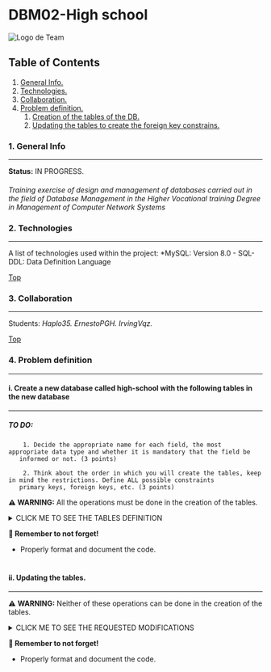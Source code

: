 # DBM02-High school

![Logo de Team](https://github.com/ana-polo/DBM01-pubs/blob/main/DBM.gif "Team logo")


<a name="top"></a>
## Table of Contents
1. [General Info.](#general-info)
2. [Technologies.](#technologies)
3. [Collaboration.](#collaboration)
4. [Problem definition.](#problem-definition)
    1. [Creation of the tables of the DB.](#create)
    2. [Updating the tables to create the foreign key constrains.](#alter)
	

<a name="general-info"></a>
### 1. General Info
***
**Status:** IN PROGRESS.
####
*Training exercise of design and management of databases carried out in the field of Database Management in the Higher Vocational training Degree in Management of Computer Network Systems*

<a name="technologies"></a>
### 2. Technologies
***
A list of technologies used within the project:
*MySQL: Version 8.0 
    - SQL-DDL: Data Definition Language 


[Top](#top)
<a name="collaboration"></a>
### 3. Collaboration
***
Students:
*Haplo35.* 
*ErnestoPGH.* 
*IrvingVqz.*


[Top](#top)
<a name="problem-definition"></a>
### 4. Problem definition
***
<a name="create"></a>
#### i. Create a new database called high-school with the following tables in the new database
****
##### TO DO: 
        1. Decide the appropriate name for each field, the most appropriate data type and whether it is mandatory that the field be 
	   informed or not. (3 points) 
	   
        2. Think about the order in which you will create the tables, keep in mind the restrictions. Define ALL possible constraints 
	   primary keys, foreign keys, etc. (3 points)


**⚠️ WARNING:** All the operations must be done in the creation of the tables.


<details>
    <summary>CLICK ME TO SEE THE TABLES DEFINITION</summary>

	
    *STUDENT
        - The student's academic record number, which in addition to being unique and identifying the student, is composed of 4 letters and 3 digits.        
	- The group to which the student belongs.        
	- The student's NIF.        
	- Name.
        - Surname.
        - Date of birth. Please note that no student under the age of 16 can be enrolled.
        - Address
        - The student's phone number (assume it only has one number) Will not be prefixed +34
        - Gender, which will be F for women and M for men. Use a constraint to define the set of values that this field can take.


    *TEACHER
        - The official number: Uniquely identifies each one and is formed with 4 digits and 3 letters.
        - The teacher's name
        - The teacher's last name
        - The teacher's address
        - The teacher's phone (assume you only have one number). Does not have the prefix +34
        - Field that specifies whether the teacher is interim or not. The vast majority are inter-im.
        - Maximum number of courses that a teacher can teach.
    
    
    *COURSE
        - Field that identifies the course, consists of 4 letters
        - Course description
        - Hours of duration
        - Course price
    
    
    *GROUP
        - Field that identifies the group, consists of 4 uppercase letters, a number and a low-ercase letter.
        - Description of the group
        - Course
        - Teacher
        - Shift, it can be morning or afternoon. Do not use a constraint to define the set of val-ues that this field can take.
        - Start date
        - End date
        - Start time
        - End time


    **REMARKS**
        - Two groups of the same course cannot coincide in the same shift.
        - No course has a higher price of more than € 500 or more than 2000 hours.
        - Each student can only be enrolled in one group.
        - There may be single-day courses.
        - No teacher can teach more than 3 courses.
</details>


**👀 Remember to not forget!**
- Properly format and document the code.
#
#

<a name="alter"></a>
#### ii. Updating the tables.
****


⚠️ **WARNING:** Neither of these operations can be done in the creation of the tables.
 
 
<details>
    <summary>CLICK ME TO SEE THE REQUESTED MODIFICATIONS</summary>
     
		
    ** (0.5 point each) **
    1. Clears the primary key from the teacher's table. What do you have to do before?
    2. Create a primary key in teachers that is the first and last name.
    3. Add a field behind the price in the courses' table, indicating the last year in which it was taught. You don't have to be informed.
    4. Change the data type of the student's name by adding 5 characters.
    5. Delete a foreign key from one of the tables and recreate it.
    6. Delete a CHECK from a table and recreate it.
    7. Rename the group's table by class.
    8. Deletes the teacher's table.
</details>


**👀 Remember to not forget!**
- Properly format and document the code.		 
 
